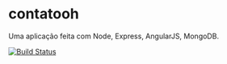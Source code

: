 # contatooh
Uma aplicação feita com Node, Express, AngularJS, MongoDB.

[![Build Status](https://travis-ci.org/sergiottomas/contatooh.svg?branch=master)](https://travis-ci.org/sergiottomas/contatooh)
